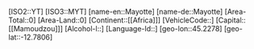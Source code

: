﻿---
location: [-12.7806,45.2278]
type: Country
tags:
- geo/Country

SpocWebEntityId: 27060
isDeleted: false
confidential: public

---
[ISO2::YT]
[ISO3::MYT]
[name-en::Mayotte]
[name-de::Mayotte]
[Area-Total::0]
[Area-Land::0]
[Continent::[[Africa]]]
[VehicleCode::]
[Capital::[[Mamoudzou]]]
[Alcohol-l::]
[Language-Id::]
[geo-lon::45.2278]
[geo-lat::-12.7806]

